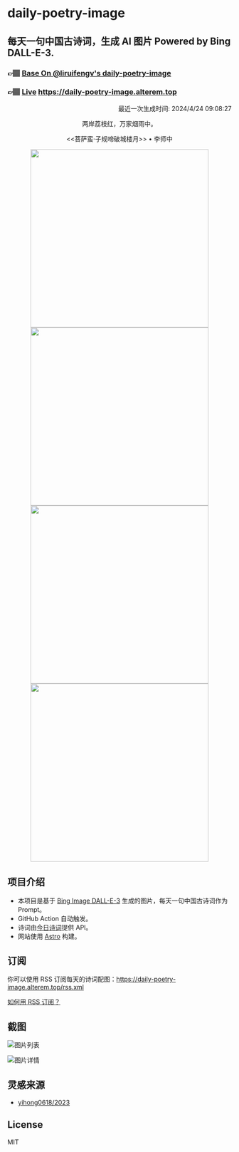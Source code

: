 
# daily-poetry-image

## 每天一句中国古诗词，生成 AI 图片 Powered by Bing DALL-E-3.

### 👉🏽 [Base On @liruifengv's daily-poetry-image](https://github.com/liruifengv/daily-poetry-image)

### 👉🏽 [Live](https://daily-poetry-image.alterem.top/) https://daily-poetry-image.alterem.top

<p align="right">
  最近一次生成时间: 2024/4/24 09:08:27
</p>
<p align="center">
两岸荔枝红，万家烟雨中。
</p>
<p align="center">
<<菩萨蛮·子规啼破城楼月>> • 李师中
</p>
<p align="center">
<img src="https://tse3.mm.bing.net/th/id/OIG1.nZdxDq0PJN6GU8wGX3eC" height="400" width="400" />
<img src="https://tse3.mm.bing.net/th/id/OIG1.2iOuYOZfr2DnCVjqEWhC" height="400" width="400" />
<img src="https://tse3.mm.bing.net/th/id/OIG1.F4odelncg9sgest4Ties" height="400" width="400" />
<img src="https://tse1.mm.bing.net/th/id/OIG1.RfTrV1AkP2XZ8kluuNck" height="400" width="400" />
</p>

## 项目介绍

-   本项目是基于 [Bing Image DALL-E-3](https://www.bing.com/images/create) 生成的图片，每天一句中国古诗词作为 Prompt。
-   GitHub Action 自动触发。
-   诗词由[今日诗词](https://www.jinrishici.com/)提供 API。
-   网站使用 [Astro](https://astro.build) 构建。

## 订阅

你可以使用 RSS 订阅每天的诗词配图：https://daily-poetry-image.alterem.top/rss.xml

[如何用 RSS 订阅？](https://zhuanlan.zhihu.com/p/55026716)

## 截图

![图片列表](./screenshots/Snipaste_2023-12-28_21-00-26.png)

![图片详情](./screenshots/Snipaste_2023-12-28_21-00-53.png)

## 灵感来源

-   [yihong0618/2023](https://github.com/yihong0618/2023)

## License

MIT
